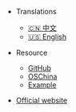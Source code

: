 - Translations
  - [🇨🇳 中文](/zh-cn/)
  - [🇺🇸 English](/)
- Resource
  - [GitHub](https://github.com/cloudoptlab/)
  - [OSChina](https://gitee.com/cloudopt/cloudopt-next)
  - [Example](https://github.com/cloudoptlab/cloudopt-next-example)

- [Official website](https://www.cloudopt.net)